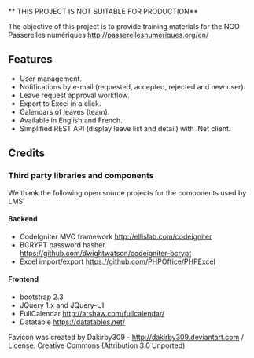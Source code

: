 ** THIS PROJECT IS NOT SUITABLE FOR PRODUCTION**

The objective of this project is to provide training materials for the NGO Passerelles numériques http://passerellesnumeriques.org/en/

## Features

* User management.
* Notifications by e-mail (requested, accepted, rejected and new user).
* Leave request approval workflow.
* Export to Excel in a click.
* Calendars of leaves (team).
* Available in English and French.
* Simplified REST API (display leave list and detail) with .Net client.

## Credits

### Third party libraries and components

We thank the following open source projects for the components used by LMS:

#### Backend

* CodeIgniter MVC framework http://ellislab.com/codeigniter
* BCRYPT password hasher https://github.com/dwightwatson/codeigniter-bcrypt
* Excel import/export https://github.com/PHPOffice/PHPExcel

#### Frontend

* bootstrap 2.3
* JQuery 1.x and JQuery-UI
* FullCalendar http://arshaw.com/fullcalendar/
* Datatable https://datatables.net/

Favicon was created by Dakirby309 - http://dakirby309.deviantart.com / License: Creative Commons (Attribution 3.0 Unported)
